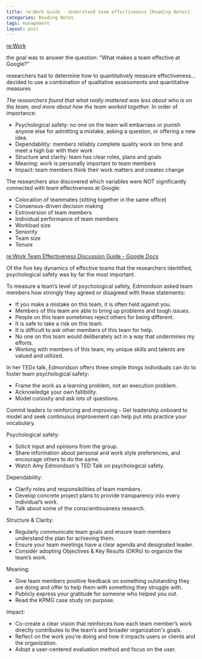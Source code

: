 ```yaml
---
title: re:Work Guide - Understand team effectiveness [Reading Notes]
categories: Reading Notes
tags: management
layout: post
---
```


[re:Work](https://rework.withgoogle.com/print/guides/5721312655835136/)

the goal was to answer the question: “What makes a team effective at Google?”

researchers had to determine how to quantitatively measure effectiveness…decided to use a combination of qualitative assessments and quantitative measures

*The researchers found that what really mattered was less about who is on the team, and more about how the team worked together.* In order of importance:
* Psychological safety: no one on the team will embarrass or punish anyone else for admitting a mistake, asking a question, or offering a new idea.
* Dependability: members reliably complete quality work on time and meet a high bar with their work
* Structure and clarity: team has clear roles, plans and goals 
* Meaning: work is personally important to team members
* Impact: team members think their work matters and creates change

The researchers also discovered which variables were NOT significantly connected with team effectiveness at Google:
* Colocation of teammates (sitting together in the same office)
* Consensus-driven decision making
* Extroversion of team members
* Individual performance of team members
* Workload size
* Seniority
* Team size
* Tenure

[re:Work Team Effectiveness Discussion Guide - Google Docs](https://docs.google.com/document/d/1lgiz6mwZeyWEaJxN_NMI-tI5Qijv2BHh27DPLeSLE40/edit)

Of the five key dynamics of effective teams that the researchers identified, psychological safety was by far the most important. 

To measure a team’s level of psychological safety, Edmondson asked team members how strongly they agreed or disagreed with these statements:

* If you make a mistake on this team, it is often held against you.
* Members of this team are able to bring up problems and tough issues.
* People on this team sometimes reject others for being different.
* It is safe to take a risk on this team.
* It is difficult to ask other members of this team for help.
* No one on this team would deliberately act in a way that undermines my efforts.
* Working with members of this team, my unique skills and talents are valued and utilized.

In her TEDx talk, Edmondson offers three simple things individuals can do to foster team psychological safety:

* Frame the work as a learning problem, not an execution problem.
* Acknowledge your own fallibility.
* Model curiosity and ask lots of questions.

Commit leaders to reinforcing and improving - Get leadership onboard to model and seek continuous improvement can help put into practice your vocabulary.

Psychological safety:

* Solicit input and opinions from the group.
* Share information about personal and work style preferences, and encourage others to do the same.
* Watch Amy Edmondson's TED Talk on psychological safety.

Dependability:

* Clarify roles and responsibilities of team members.
* Develop concrete project plans to provide transparency into every individual’s work.
* Talk about some of the conscientiousness research.

Structure & Clarity:

* Regularly communicate team goals and ensure team members understand the plan for achieving them.
* Ensure your team meetings have a clear agenda and designated leader.
* Consider adopting Objectives & Key Results (OKRs) to organize the team’s work.

Meaning:

* Give team members positive feedback on something outstanding they are doing and offer to help them with something they struggle with.
* Publicly express your gratitude for someone who helped you out.
* Read the KPMG case study on purpose.

Impact:

* Co-create a clear vision that reinforces how each team member’s work directly contributes to the team’s and broader organization's goals.
* Reflect on the work you're doing and how it impacts users or clients and the organization.
* Adopt a user-centered evaluation method and focus on the user.
